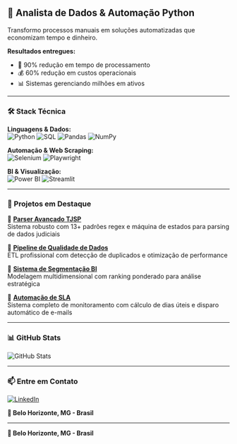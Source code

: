 ## 💼 Analista de Dados & Automação Python

Transformo processos manuais em soluções automatizadas que economizam tempo e dinheiro.

**Resultados entregues:**
- 🚀 90% redução em tempo de processamento
- 💰 60% redução em custos operacionais  
- 📊 Sistemas gerenciando milhões em ativos

---

### 🛠️ Stack Técnica

**Linguagens & Dados:**  
![Python](https://img.shields.io/badge/Python-3776AB?style=flat&logo=python&logoColor=white)
![SQL](https://img.shields.io/badge/SQL-4479A1?style=flat&logo=postgresql&logoColor=white)
![Pandas](https://img.shields.io/badge/Pandas-150458?style=flat&logo=pandas&logoColor=white)
![NumPy](https://img.shields.io/badge/NumPy-013243?style=flat&logo=numpy&logoColor=white)

**Automação & Web Scraping:**  
![Selenium](https://img.shields.io/badge/Selenium-43B02A?style=flat&logo=selenium&logoColor=white)
![Playwright](https://img.shields.io/badge/Playwright-2EAD33?style=flat&logo=playwright&logoColor=white)

**BI & Visualização:**  
![Power BI](https://img.shields.io/badge/Power_BI-F2C811?style=flat&logo=powerbi&logoColor=black)
![Streamlit](https://img.shields.io/badge/Streamlit-FF4B4B?style=flat&logo=streamlit&logoColor=white)

---

### 🚀 Projetos em Destaque

📌 **[Parser Avançado TJSP](link-do-repo)**  
Sistema robusto com 13+ padrões regex e máquina de estados para parsing de dados judiciais

📌 **[Pipeline de Qualidade de Dados](link-do-repo)**  
ETL profissional com detecção de duplicados e otimização de performance

📌 **[Sistema de Segmentação BI](link-do-repo)**  
Modelagem multidimensional com ranking ponderado para análise estratégica

📌 **[Automação de SLA](link-do-repo)**  
Sistema completo de monitoramento com cálculo de dias úteis e disparo automático de e-mails

---

### 📊 GitHub Stats

![GitHub Stats](https://github-readme-stats.vercel.app/api?username=Luiz-mnt&show_icons=true&theme=tokyonight&hide_border=true)

---

### 📫 Entre em Contato

[![LinkedIn](https://img.shields.io/badge/LinkedIn-0077B5?style=flat&logo=linkedin&logoColor=white)](https://linkedin.com/in/luizsntsmonteiro)

**📍 Belo Horizonte, MG - Brasil**

---

**📍 Belo Horizonte, MG - Brasil**
